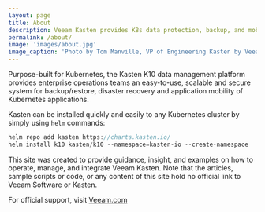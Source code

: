 ```yaml
---
layout: page
title: About
description: Veeam Kasten provides K8s data protection, backup, and mobility for cloud native workloads
permalink: /about/
image: 'images/about.jpg'
image_caption: 'Photo by Tom Manville, VP of Engineering Kasten by Veeam'
---
```


Purpose-built for Kubernetes, the Kasten K10 data management platform provides enterprise operations teams an easy-to-use, scalable and secure system for backup/restore, disaster recovery and application mobility of Kubernetes applications.

Kasten can be installed quickly and easily to any Kubernetes cluster by simply using `helm` commands:

```javascript
helm repo add kasten https://charts.kasten.io/
helm install k10 kasten/k10 --namespace=kasten-io --create-namespace
```

This site was created to provide guidance, insight, and examples on how to operate, manage, and integrate Veeam Kasten.  Note that the articles, sample scripts or code, or any content of this site hold no official link to Veeam Software or Kasten.

For official support, visit <a href="https://veeam.com">Veeam.com</a>